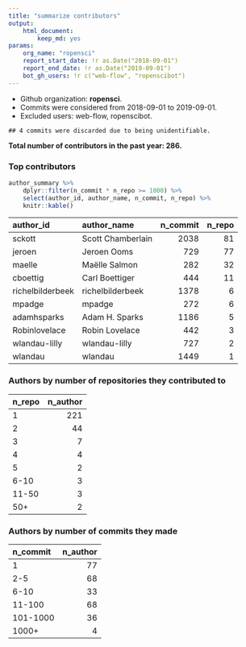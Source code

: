 ```yaml
---
title: "summarize contributors"
output: 
    html_document:
        keep_md: yes
params:
    org_name: "ropensci"
    report_start_date: !r as.Date("2018-09-01")
    report_end_date: !r as.Date("2019-09-01")
    bot_gh_users: !r c("web-flow", "ropenscibot")
---
```






- Github organization: **ropensci**.
- Commits were considered from 2018-09-01 to 2019-09-01.
- Excluded users: web-flow, ropenscibot.




```
## 4 commits were discarded due to being unidentifiable.
```



**Total number of contributors in the past year: 286.**

### Top contributors


```r
author_summary %>% 
    dplyr::filter(n_commit * n_repo >= 1000) %>% 
    select(author_id, author_name, n_commit, n_repo) %>% 
    knitr::kable()
```



|author_id        |author_name       | n_commit| n_repo|
|:----------------|:-----------------|--------:|------:|
|sckott           |Scott Chamberlain |     2038|     81|
|jeroen           |Jeroen Ooms       |      729|     77|
|maelle           |Maëlle Salmon     |      282|     32|
|cboettig         |Carl Boettiger    |      444|     11|
|richelbilderbeek |richelbilderbeek  |     1378|      6|
|mpadge           |mpadge            |      272|      6|
|adamhsparks      |Adam H. Sparks    |     1186|      5|
|Robinlovelace    |Robin Lovelace    |      442|      3|
|wlandau-lilly    |wlandau-lilly     |      727|      2|
|wlandau          |wlandau           |     1449|      1|


### Authors by number of repositories they contributed to


|n_repo | n_author|
|:------|--------:|
|1      |      221|
|2      |       44|
|3      |        7|
|4      |        4|
|5      |        2|
|6-10   |        3|
|11-50  |        3|
|50+    |        2|

### Authors by number of commits they made


|n_commit | n_author|
|:--------|--------:|
|1        |       77|
|2-5      |       68|
|6-10     |       33|
|11-100   |       68|
|101-1000 |       36|
|1000+    |        4|

